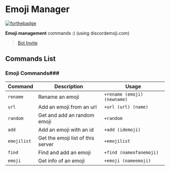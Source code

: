 
**Emoji Manager**
===================

[![forthebadge](https://forthebadge.com/images/featured/featured-gluten-free.svg)](https://forthebadge.com)

**Emoji management** commands :) (using discordemoji.com)

>[Bot Invite](https://discordapp.com/api/oauth2/authorize?client_id=515193679732801536&permissions=1073741824&scope=bot)

Commands List
-------------------

### Emoji Commands###
Command | Description | Usage
--- | --- | ---
`rename` | Rename an emoji | `+rename (emoji) (newname)`
`url` | Add an emoji from an url | `+url (url) (name)`
`random` | Get and add an random emoji | `+random`
`add` | Add an emoji with an id | `+add (idemoji)`
`emojilist` | Get the emoji list of this server | `+emojilist`
`find` | Find and add an emoji | `+find (nameofanemoji)`
`emoji` | Get info of an emoji | `+emoji (nameemoji)`
